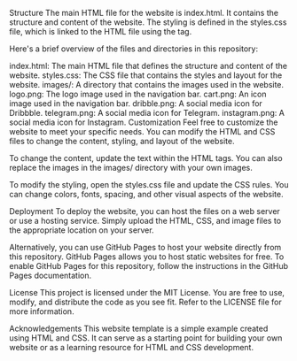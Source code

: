 Structure
The main HTML file for the website is index.html. It contains the structure and content of the website. The styling is defined in the styles.css file, which is linked to the HTML file using the <link> tag.

Here's a brief overview of the files and directories in this repository:

index.html: The main HTML file that defines the structure and content of the website.
styles.css: The CSS file that contains the styles and layout for the website.
images/: A directory that contains the images used in the website.
logo.png: The logo image used in the navigation bar.
cart.png: An icon image used in the navigation bar.
dribble.png: A social media icon for Dribbble.
telegram.png: A social media icon for Telegram.
instagram.png: A social media icon for Instagram.
Customization
Feel free to customize the website to meet your specific needs. You can modify the HTML and CSS files to change the content, styling, and layout of the website.

To change the content, update the text within the HTML tags. You can also replace the images in the images/ directory with your own images.

To modify the styling, open the styles.css file and update the CSS rules. You can change colors, fonts, spacing, and other visual aspects of the website.

Deployment
To deploy the website, you can host the files on a web server or use a hosting service. Simply upload the HTML, CSS, and image files to the appropriate location on your server.

Alternatively, you can use GitHub Pages to host your website directly from this repository. GitHub Pages allows you to host static websites for free. To enable GitHub Pages for this repository, follow the instructions in the GitHub Pages documentation.

License
This project is licensed under the MIT License. You are free to use, modify, and distribute the code as you see fit. Refer to the LICENSE file for more information.

Acknowledgements
This website template is a simple example created using HTML and CSS. It can serve as a starting point for building your own website or as a learning resource for HTML and CSS development.

